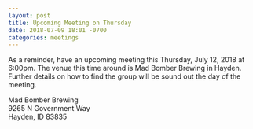 ```yaml
---
layout: post
title: Upcoming Meeting on Thursday
date: 2018-07-09 18:01 -0700
categories: meetings
---
```

As a reminder, have an upcoming meeting this Thursday, July 12, 2018 at 6:00pm. The venue this time around is Mad Bomber Brewing in Hayden. Further details on how to find the group will be sound out the day of the meeting.

Mad Bomber Brewing<br>
9265 N Government Way<br>
Hayden, ID 83835
